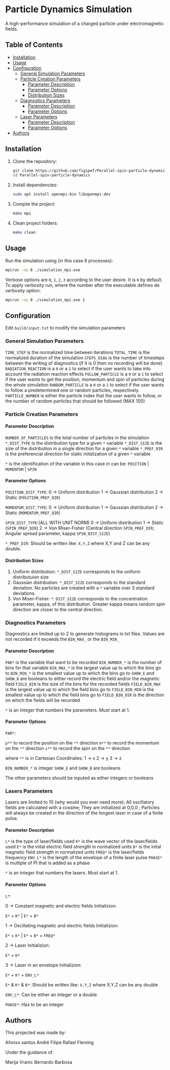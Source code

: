 # Particle Dynamics Simulation

A high-performance simulation of a charged particle under electromagnetic fields.

## Table of Contents
- [Installation](#installation)
- [Usage](#usage)
- [Configuration](#configuration)  
  - [General Simulation Parameters](#general-simulation-parameters)  
  - [Particle Creation Parameters](#particle-creation-parameters)  
    - [Parameter Description](#parameter-description)  
    - [Parameter Options](#parameter-options)  
    - [Distribution Sizes](#distribution-sizes)  
  - [Diagnostics Parameters](#diagnostics-parameters)  
    - [Parameter Description](#parameter-description-1)  
    - [Parameter Options](#parameter-options-1)  
  - [Laser Parameters](#laser-parameters)  
    - [Parameter Description](#parameter-description-2)  
    - [Parameter Options](#parameter-options-2)  
- [Authors](#authors)

## Installation

1. Clone the repository:
   ```sh
   git clone https://github.com/figipef/Parallel-spin-particle-dynamics.git
   cd Parallel-spin-particle-dynamics
   ```
2. Install dependencies:
   ```sh
   sudo apt install openmpi-bin libopenmpi-dev
   ```
3. Compile the project:
   ```sh
   make mpi
   ```
4. Clean project folders:
   ```sh
   make clean
   ``` 

## Usage

Run the simulation using (in this case 8 processes):
```sh
mpirun -np 8 ./simulation_mpi.exe
``` 

Verbose options are `0`, `1`, `2`, `3` according to the user desire. It is `0` by default.
To apply verbosity run, where the number after the executable defines de verbosity option:
```sh
mpirun -np 8 ./simulation_mpi.exe 1
``` 

## Configuration

Edit `build/input.txt` to modify the simulation parameters

### General Simulation Parameters

`TIME_STEP` is the normalized time between iterations
`TOTAL_TIME` is the normalized duration of the simulation
`STEPS_DIAG` is the number of timesteps between the writing of diagnostics (if it is 0 then no recording will be done)
`RADIATION_REACTION` is a `0` or a `1` to select if the user wants to take into account the radiation reaction effects
`FOLLOW_PARTICLE` is a `0` or a `1` to select if the user wants to get the position, momentum and spin of particles during the whole simulation
`RANDOM_PARTICLE` is a `0` or a `1` to select if the user wants to follow a predetermined one or random particles, respectively.
`PARTICLE_NUMBER` is either the particle index that the user wants to follow, or the number of random particles that should be followed (MAX 100)

### Particle Creation Parameters

#### Parameter Description

`NUMBER_OF_PARTICLES` is the total number of particles in the simulation
`*_DIST_TYPE` is the distribution type for a given `*` variable
`*_DIST_SIZE` is the size of the distribution in a single direction for a given `*` variable
`*_PREF_DIR` is the preferencial direction for static initalization of a given `*` variable

`*` is the identification of the variable in this case in can be:
`POSITION` | `MOMENTUM` | `SPIN`

#### Parameter Options

`POSITION_DIST_TYPE`:
 0 -> Uniform distribution
 1 -> Gaussian distribution
 2 -> Static (`POSITION_PREF_DIR`) 

`MOMENTUM_DIST_TYPE`:
 0 -> Uniform distribution
 1 -> Gaussian distribution
 2 -> Static (`MOMENTUM_PREF_DIR`)

`SPIN_DIST_TYPE`:(ALL WITH UNIT NORM)
 0 -> Uniform distribution 
 1 -> Static (`SPIN_PREF_DIR`) 
 2 -> Von Miser-Fisher (Central direction `SPIN_PREF_DIR`; Angular spread parameter, kappa `SPIN_DIST_SIZE`)

`*_PREF_DIR`:
 Should be written like: `X,Y,Z` where X,Y and Z can be any double.

#### Distribution Sizes

1. Uniform distribution:
	`*_DIST_SIZE` corresponds to the uniform distributuion size
2. Gaussian distribution:
	`*_DIST_SIZE` corresponds to the standard deviation. No particles are created with a `*` variable over 3 standard deviations.
3. Von Miser-Fisher:
	`*_DIST_SIZE` corresponds to the concentration parameter, kappa, of this distribution. Greater kappa means random spin direction are closer to the central direction.

### Diagnostics Parameters

Diagnostics are limited up to 2 to generate histograms in txt files. Values are not recorded if it exceeds the `BIN_MAX_` or the `BIN_MIN_`

#### Parameter Description

`PAR*` is the variable that want to be recorded
`BIN_NUMBER_*` is the number of bins for that variable
`BIN_MAX_*` is the largest value up to which the bins go to
`BIN_MIN_*` is the smallest value up to which the bins go to
`SHOW_E` and `SHOW_B` are booleans to either record the electric field and/or the magnetic field
`FIELD_BIN` is the size of the bins for the recorded fields
`FIELD_BIN_MAX` is the largest value up to which the field bins go to 
`FIELD_BIN_MIN` is the smallest value up to which the field bins go to 
`FIELD_BIN_DIR` is the direction on which the fields will be recorded

`*` is an integer that numbers the parameters. Must start at 1.

#### Parameter Options

`PAR*`:

 `p**` to record the position on the `**` direction
 `m**` to record the momentum on the `**` direction
 `s**` to record the spin on the `**` direction

 where `**` is in Cartesian Coordinates:
  1 -> x
  2 -> y
  3 -> z

`BIN_NUMBER_*`  is integer
`SHOW_E` and `SHOW_B` are booleans

The other parameters should be inputed as either integers or booleans

### Lasers Parameters

Lasers are limited to 10 (why would you ever need more);
All oscillatory fields are calculated with a cossine;
They are initialized at 0,0,0 ;
Particles will always be created in the direction of the longest laser in case of a finite pulse.

#### Parameter Description

`L*` is the type of laser/fields used
`K*` is the wave vector of the laser/fields used
`E*` is the inital electric field strength in normalized units
`B*` is the inital magnetic field strength in normalized units
`FREQ*` is the laser/fields frequency
`ENV_L*` is the length of the envelope of a finite laser pulse
`PHASE*` is multiple of PI that is added as a phase

`*` is an integer that numbers the lasers. Must start at 1.

#### Parameter Options

`L*`:

 0 -> Constant magnetic and electric fields
 Initializion:

  `E*` + `K*` | `E*` + `B*`

 1 -> Oscillating magnetic and electric fields
 Initializion:
  
  `E*` + `K*` | `E*` + `B*` + `FREQ*` 

 2 -> Laser
 Initializion:
  
  `E*` + `K*`

 3 -> Laser in an envelope
 Initializion:
  
  `E*` + `K*` + `ENV_L*`

`E*` & `K*` & `B*`:
 Should be written like: `X,Y,Z` where X,Y,Z can be any double

`ENV_L*`:
 Can be either an integer or a double

`PHASE*`:
 Has to be an integer

## Authors

This projected was made by:

Afonso santos
André Filipe
Rafael Fleming

Under the guidance of:

Marija Vranic
Bernardo Barbosa
